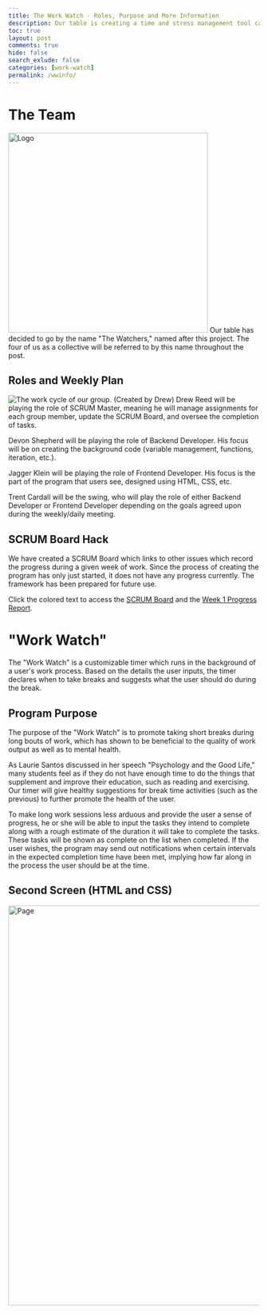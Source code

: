 ```yaml
---
title: The Work Watch - Roles, Purpose and More Information
description: Our table is creating a time and stress management tool called "Work Watch".
toc: true
layout: post
comments: true
hide: false
search_exlude: false
categories: [work-watch]
permalink: /wwinfo/
---
```


# The Team
<img src="{{site.baseurl}}/images/thewatcherslogo.png" alt="Logo" width="400"/>
Our table has decided to go by the name "The Watchers," named after this project. The four of us as a collective will be referred to by this name throughout the post.

## Roles and Weekly Plan
![]({{site.baseurl}}/images/teamrolesdiagramcompsci.png "The work cycle of our group. (Created by Drew)")
Drew Reed will be playing the role of SCRUM Master, meaning he will manage assignments for each group member, update the SCRUM Board, and oversee the completion of tasks.

Devon Shepherd will be playing the role of Backend Developer. His focus will be on creating the background code (variable management, functions, iteration, etc.).

Jagger Klein will be playing the role of Frontend Developer. His focus is the part of the program that users see, designed using HTML, CSS, etc.

Trent Cardall will be the swing, who will play the role of either Backend Developer or Frontend Developer depending on the goals agreed upon during the weekly/daily meeting.

## SCRUM Board Hack

We have created a SCRUM Board which links to other issues which record the progress during a given week of work. Since the process of creating the program has only just started, it does not have any progress currently. The framework has been prepared for future use.

Click the colored text to access the [SCRUM Board](https://github.com/drewreed2005/The-Watchers/issues/1) and the [Week 1 Progress Report](https://github.com/drewreed2005/realdrew/issues/10).

# "Work Watch"

The "Work Watch" is a customizable timer which runs in the background of a user's work process. Based on the details the user inputs, the timer declares when to take breaks and suggests what the user should do during the break.

## Program Purpose

The purpose of the "Work Watch" is to promote taking short breaks during long bouts of work, which has shown to be beneficial to the quality of work output as well as to mental health.

As Laurie Santos discussed in her speech "Psychology and the Good Life," many students feel as if they do not have enough time to do the things that supplement and improve their education, such as reading and exercising. Our timer will give healthy suggestions for break time activities (such as the previous) to further promote the health of the user.

To make long work sessions less arduous and provide the user a sense of progress, he or she will be able to input the tasks they intend to complete along with a rough estimate of the duration it will take to complete the tasks. These tasks will be shown as complete on the list when completed. If the user wishes, the program may send out notifications when certain intervals in the expected completion time have been met, implying how far along in the process the user should be at the time.

## Second Screen (HTML and CSS)

<img src="{{site.baseurl}}/images/theworkwatchpage.png" alt="Page" width="800"/>